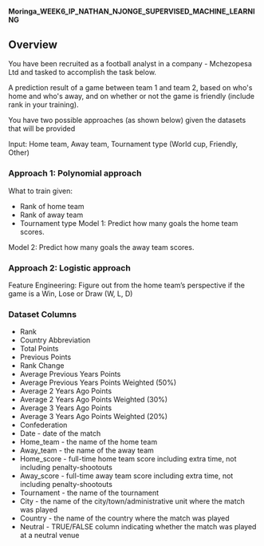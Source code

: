 #### Moringa_WEEK6_IP_NATHAN_NJONGE_SUPERVISED_MACHINE_LEARNING

## Overview 

You have been recruited as a football analyst in a company - Mchezopesa Ltd and tasked to accomplish the task below.

A prediction result of a game between team 1 and team 2, based on who's home and who's away, and on whether or not the game is friendly (include rank in your training).

You have two possible approaches (as  shown below) given the datasets that will be provided

Input: Home team, Away team, Tournament type (World cup, Friendly, Other)

### Approach 1: Polynomial approach

What to train given:

* Rank of home team
* Rank of away team
* Tournament type
Model 1: Predict how many goals the home team scores.

Model 2: Predict how many goals the away team scores.

### Approach 2: Logistic approach

Feature Engineering: Figure out from the home team’s perspective if the game is a Win, Lose or Draw (W, L, D)

### Dataset Columns
* Rank
* Country Abbreviation
* Total Points
* Previous Points
* Rank Change
* Average Previous Years Points
* Average Previous Years Points Weighted (50%)
* Average 2 Years Ago Points
* Average 2 Years Ago Points Weighted (30%)
* Average 3 Years Ago Points
* Average 3 Years Ago Points Weighted (20%)
* Confederation
* Date - date of the match
* Home_team - the name of the home team
* Away_team - the name of the away team
* Home_score - full-time home team score including extra time, not including penalty-shootouts
* Away_score - full-time away team score including extra time, not including penalty-shootouts
* Tournament - the name of the tournament
* City - the name of the city/town/administrative unit where the match was played
* Country - the name of the country where the match was played
* Neutral - TRUE/FALSE column indicating whether the match was played at a neutral venue
